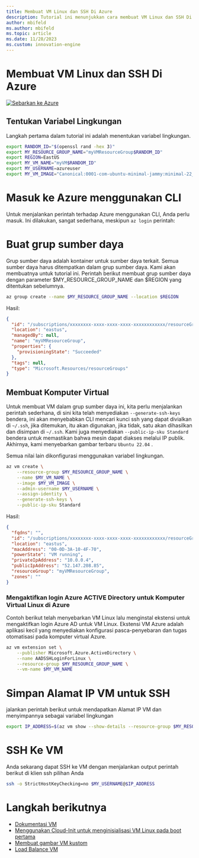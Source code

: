 ```yaml
---
title: Membuat VM Linux dan SSH Di Azure
description: Tutorial ini menunjukkan cara membuat VM Linux dan SSH Di Azure.
author: mbifeld
ms.author: mbifeld
ms.topic: article
ms.date: 11/28/2023
ms.custom: innovation-engine
---
```


# Membuat VM Linux dan SSH Di Azure

[![Sebarkan ke Azure](https://aka.ms/deploytoazurebutton)](https://portal.azure.com/?Microsoft_Azure_CloudNative_clientoptimizations=false&feature.canmodifyextensions=true#view/Microsoft_Azure_CloudNative/SubscriptionSelectionPage.ReactView/tutorialKey/CreateLinuxVMAndSSH)


## Tentukan Variabel Lingkungan

Langkah pertama dalam tutorial ini adalah menentukan variabel lingkungan.

```bash
export RANDOM_ID="$(openssl rand -hex 3)"
export MY_RESOURCE_GROUP_NAME="myVMResourceGroup$RANDOM_ID"
export REGION=EastUS
export MY_VM_NAME="myVM$RANDOM_ID"
export MY_USERNAME=azureuser
export MY_VM_IMAGE="Canonical:0001-com-ubuntu-minimal-jammy:minimal-22_04-lts-gen2:latest"
```

# Masuk ke Azure menggunakan CLI

Untuk menjalankan perintah terhadap Azure menggunakan CLI, Anda perlu masuk. Ini dilakukan, sangat sederhana, meskipun `az login` perintah:

# Buat grup sumber daya

Grup sumber daya adalah kontainer untuk sumber daya terkait. Semua sumber daya harus ditempatkan dalam grup sumber daya. Kami akan membuatnya untuk tutorial ini. Perintah berikut membuat grup sumber daya dengan parameter $MY_RESOURCE_GROUP_NAME dan $REGION yang ditentukan sebelumnya.

```bash
az group create --name $MY_RESOURCE_GROUP_NAME --location $REGION
```

Hasil:

<!-- expected_similarity=0.3 -->
```json   
{
  "id": "/subscriptions/xxxxxxxx-xxxx-xxxx-xxxx-xxxxxxxxxxxx/resourceGroups/myVMResourceGroup",
  "location": "eastus",
  "managedBy": null,
  "name": "myVMResourceGroup",
  "properties": {
    "provisioningState": "Succeeded"
  },
  "tags": null,
  "type": "Microsoft.Resources/resourceGroups"
}
```

## Membuat Komputer Virtual

Untuk membuat VM dalam grup sumber daya ini, kita perlu menjalankan perintah sederhana, di sini kita telah menyediakan `--generate-ssh-keys` bendera, ini akan menyebabkan CLI mencari kunci ssh yang dapat divialkan di `~/.ssh`, jika ditemukan, itu akan digunakan, jika tidak, satu akan dihasilkan dan disimpan di `~/.ssh`. Kami juga menyediakan `--public-ip-sku Standard` bendera untuk memastikan bahwa mesin dapat diakses melalui IP publik. Akhirnya, kami menyebarkan gambar terbaru `Ubuntu 22.04` . 

Semua nilai lain dikonfigurasi menggunakan variabel lingkungan.

```bash
az vm create \
    --resource-group $MY_RESOURCE_GROUP_NAME \
    --name $MY_VM_NAME \
    --image $MY_VM_IMAGE \
    --admin-username $MY_USERNAME \
    --assign-identity \
    --generate-ssh-keys \
    --public-ip-sku Standard
```

Hasil:

<!-- expected_similarity=0.3 -->
```json
{
  "fqdns": "",
  "id": "/subscriptions/xxxxxxxx-xxxx-xxxx-xxxx-xxxxxxxxxxxx/resourceGroups/myVMResourceGroup/providers/Microsoft.Compute/virtualMachines/myVM",
  "location": "eastus",
  "macAddress": "00-0D-3A-10-4F-70",
  "powerState": "VM running",
  "privateIpAddress": "10.0.0.4",
  "publicIpAddress": "52.147.208.85",
  "resourceGroup": "myVMResourceGroup",
  "zones": ""
}
```

### Mengaktifkan login Azure ACTIVE Directory untuk Komputer Virtual Linux di Azure

Contoh berikut telah menyebarkan VM Linux lalu menginstal ekstensi untuk mengaktifkan login Azure AD untuk VM Linux. Ekstensi VM Azure adalah aplikasi kecil yang menyediakan konfigurasi pasca-penyebaran dan tugas otomatisasi pada komputer virtual Azure.

```bash
az vm extension set \
    --publisher Microsoft.Azure.ActiveDirectory \
    --name AADSSHLoginForLinux \
    --resource-group $MY_RESOURCE_GROUP_NAME \
    --vm-name $MY_VM_NAME
```

# Simpan Alamat IP VM untuk SSH
jalankan perintah berikut untuk mendapatkan Alamat IP VM dan menyimpannya sebagai variabel lingkungan

```bash
export IP_ADDRESS=$(az vm show --show-details --resource-group $MY_RESOURCE_GROUP_NAME --name $MY_VM_NAME --query publicIps --output tsv)
```

# SSH Ke VM

<!--## Export the SSH configuration for use with SSH clients that support OpenSSH & SSH into the VM.
Login to Azure Linux VMs with Azure AD supports exporting the OpenSSH certificate and configuration. That means you can use any SSH clients that support OpenSSH-based certificates to sign in through Azure AD. The following example exports the configuration for all IP addresses assigned to the VM:-->

<!--
```bash
yes | az ssh config --file ~/.ssh/config --name $MY_VM_NAME --resource-group $MY_RESOURCE_GROUP_NAME
```
-->

Anda sekarang dapat SSH ke VM dengan menjalankan output perintah berikut di klien ssh pilihan Anda

```bash
ssh -o StrictHostKeyChecking=no $MY_USERNAME@$IP_ADDRESS
```

# Langkah berikutnya

* [Dokumentasi VM](https://learn.microsoft.com/azure/virtual-machines/)
* [Menggunakan Cloud-Init untuk menginisialisasi VM Linux pada boot pertama](https://learn.microsoft.com/azure/virtual-machines/linux/tutorial-automate-vm-deployment)
* [Membuat gambar VM kustom](https://learn.microsoft.com/azure/virtual-machines/linux/tutorial-custom-images)
* [Load Balance VM](https://learn.microsoft.com/azure/load-balancer/quickstart-load-balancer-standard-public-cli)
